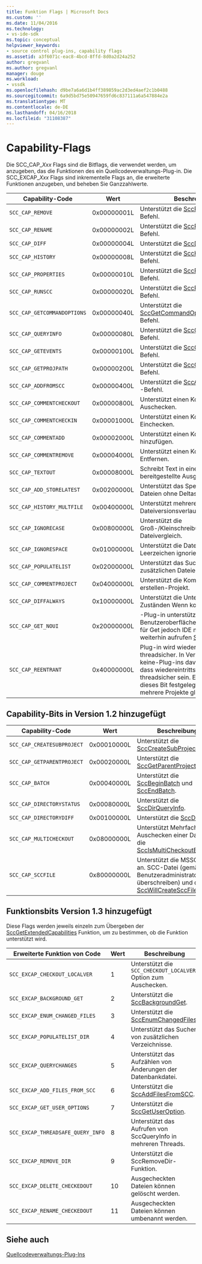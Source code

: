 ```yaml
---
title: Funktion Flags | Microsoft Docs
ms.custom: ''
ms.date: 11/04/2016
ms.technology:
- vs-ide-sdk
ms.topic: conceptual
helpviewer_keywords:
- source control plug-ins, capability flags
ms.assetid: a3f6071c-eac8-4bcd-8ffd-8d0a2d24a252
author: gregvanl
ms.author: gregvanl
manager: douge
ms.workload:
- vssdk
ms.openlocfilehash: d9be7a6a6d1b4ff389859ac2d3ed4aef2c1b0488
ms.sourcegitcommit: 6a9d5bd75e50947659fd6c837111a6a547884e2a
ms.translationtype: MT
ms.contentlocale: de-DE
ms.lasthandoff: 04/16/2018
ms.locfileid: "31108387"
---
```

# <a name="capability-flags"></a>Capability-Flags
Die SCC_CAP_*Xxx* Flags sind die Bitflags, die verwendet werden, um anzugeben, das die Funktionen des ein Quellcodeverwaltungs-Plug-in. Die SCC_EXCAP_*Xxx* Flags sind inkrementelle Flags an, die erweiterte Funktionen anzugeben, und beheben Sie Ganzzahlwerte.  
  
|Capability-Code|Wert|Beschreibung|  
|---------------------|-----------|-----------------|  
|`SCC_CAP_REMOVE`|0x00000001L|Unterstützt die [SccRemove](../extensibility/sccremove-function.md) und -Befehl.|  
|`SCC_CAP_RENAME`|0x00000002L|Unterstützt die [SccRename](../extensibility/sccrename-function.md) und -Befehl.|  
|`SCC_CAP_DIFF`|0x00000004L|Unterstützt die [SccDiff](../extensibility/sccdiff-function.md) und -Befehl.|  
|`SCC_CAP_HISTORY`|0x00000008L|Unterstützt die [SccHistory](../extensibility/scchistory-function.md) und -Befehl.|  
|`SCC_CAP_PROPERTIES`|0x00000010L|Unterstützt die [SccProperties](../extensibility/sccproperties-function.md) und -Befehl.|  
|`SCC_CAP_RUNSCC`|0x00000020L|Unterstützt die [SccRunScc](../extensibility/sccrunscc-function.md) und -Befehl.|  
|`SCC_CAP_GETCOMMANDOPTIONS`|0x00000040L|Unterstützt die [SccGetCommandOptions](../extensibility/sccgetcommandoptions-function.md) und -Befehl.|  
|`SCC_CAP_QUERYINFO`|0x00000080L|Unterstützt die [SccQueryInfo](../extensibility/sccqueryinfo-function.md) und -Befehl.|  
|`SCC_CAP_GETEVENTS`|0x00000100L|Unterstützt die [SccGetEvents](../extensibility/sccgetevents-function.md) und -Befehl.|  
|`SCC_CAP_GETPROJPATH`|0x00000200L|Unterstützt die [SccGetProjPath](../extensibility/sccgetprojpath-function.md) und -Befehl.|  
|`SCC_CAP_ADDFROMSCC`|0x00000400L|Unterstützt die [SccAddFromScc](../extensibility/sccaddfromscc-function.md) und -Befehl.|  
|`SCC_CAP_COMMENTCHECKOUT`|0x00000800L|Unterstützt einen Kommentar auf Auschecken.|  
|`SCC_CAP_COMMENTCHECKIN`|0x00001000L|Unterstützt einen Kommentar beim Einchecken.|  
|`SCC_CAP_COMMENTADD`|0x00002000L|Unterstützt einen Kommentar hinzufügen.|  
|`SCC_CAP_COMMENTREMOVE`|0x00004000L|Unterstützt einen Kommentar auf Entfernen.|  
|`SCC_CAP_TEXTOUT`|0x00008000L|Schreibt Text in einer IDE bereitgestellte Ausgabe-Funktion.|  
|`SCC_CAP_ADD_STORELATEST`|0x00200000L|Unterstützt das Speichern von Dateien ohne Deltas.|  
|`SCC_CAP_HISTORY_MULTFILE`|0x00400000L|Unterstützt mehrere Dateiversionsverlauf.|  
|`SCC_CAP_IGNORECASE`|0x00800000L|Unterstützt die Groß-/Kleinschreibung Dateivergleich.|  
|`SCC_CAP_IGNORESPACE`|0x01000000L|Unterstützt die Datei Vergleich, der Leerzeichen ignoriert.|  
|`SCC_CAP_POPULATELIST`|0x02000000L|Unterstützt das Suchen von zusätzlichen Dateien.|  
|`SCC_CAP_COMMENTPROJECT`|0x04000000L|Unterstützt die Kommentare zu erstellen-Projekt.|  
|`SCC_CAP_DIFFALWAYS`|0x10000000L|Unterstützt die Unterschiede in allen Zuständen Wenn kontrolliert.|  
|`SCC_CAP_GET_NOUI`|0x20000000L|-Plug-in unterstützt keiner Benutzeroberflächenautomatisierungs für Get jedoch IDE möglicherweise weiterhin aufrufen [SccGet](../extensibility/sccget-function.md).|  
|`SCC_CAP_REENTRANT`|0x40000000L|Plug-in wird wiedereintrittsfähig und threadsicher. In Version 1.0 wurden keine-Plug-ins davon ausgegangen, dass wiedereintrittsfähige und threadsicher sein. Ein plug-in 1.1 dieses Bit festgelegt, kann der Host mehrere Projekte gleichzeitig öffnen.|  
  
## <a name="capability-bits-added-in-version-12"></a>Capability-Bits in Version 1.2 hinzugefügt  
  
|Capability-Code|Wert|Beschreibung|  
|---------------------|-----------|-----------------|  
|`SCC_CAP_CREATESUBPROJECT`|0x00010000L|Unterstützt die [SccCreateSubProject](../extensibility/scccreatesubproject-function.md).|  
|`SCC_CAP_GETPARENTPROJECT`|0x00020000L|Unterstützt die [SccGetParentProjectPath](../extensibility/sccgetparentprojectpath-function.md).|  
|`SCC_CAP_BATCH`|0x00040000L|Unterstützt die [SccBeginBatch](../extensibility/sccbeginbatch-function.md) und [SccEndBatch](../extensibility/sccendbatch-function.md).|  
|`SCC_CAP_DIRECTORYSTATUS`|0x00080000L|Unterstützt die [SccDirQueryInfo](../extensibility/sccdirqueryinfo-function.md).|  
|`SCC_CAP_DIRECTORYDIFF`|0x00100000L|Unterstützt die [SccDirDiff](../extensibility/sccdirdiff-function.md).|  
|`SCC_CAP_MULTICHECKOUT`|0x08000000L|Unterstützt Mehrfaches Auschecken einer Datei und die [SccIsMultiCheckoutEnabled](../extensibility/sccismulticheckoutenabled-function.md).|  
|`SCC_CAP_SCCFILE`|0x80000000L|Unterstützt die MSSCCPRJ an. SCC-Datei (gemäß den Benutzeradministrator/überschreiben) und die [SccWillCreateSccFile](../extensibility/sccwillcreatesccfile-function.md).|  
  
## <a name="capability-bits-added-in-version-13"></a>Funktionsbits Version 1.3 hinzugefügt  
 Diese Flags werden jeweils einzeln zum Übergeben der [SccGetExtendedCapabilities](../extensibility/sccgetextendedcapabilities-function.md) Funktion, um zu bestimmen, ob die Funktion unterstützt wird.  
  
|Erweiterte Funktion von Code|Wert|Beschreibung|  
|------------------------------|-----------|-----------------|  
|`SCC_EXCAP_CHECKOUT_LOCALVER`|1|Unterstützt die `SCC_CHECKOUT_LOCALVER` Option zum Auschecken.|  
|`SCC_EXCAP_BACKGROUND_GET`|2|Unterstützt die [SccBackgroundGet](../extensibility/sccbackgroundget-function.md).|  
|`SCC_EXCAP_ENUM_CHANGED_FILES`|3|Unterstützt die [SccEnumChangedFiles](../extensibility/sccenumchangedfiles-function.md).|  
|`SCC_EXCAP_POPULATELIST_DIR`|4|Unterstützt das Suchen von zusätzlichen Verzeichnisse.|  
|`SCC_EXCAP_QUERYCHANGES`|5|Unterstützt das Aufzählen von Änderungen der Datenbankdatei.|  
|`SCC_EXCAP_ADD_FILES_FROM_SCC`|6|Unterstützt die [SccAddFilesFromSCC](../extensibility/sccaddfilesfromscc-function.md).|  
|`SCC_EXCAP_GET_USER_OPTIONS`|7|Unterstützt die [SccGetUserOption](../extensibility/sccgetuseroption-function.md).|  
|`SCC_EXCAP_THREADSAFE_QUERY_INFO`|8|Unterstützt das Aufrufen von SccQueryInfo in mehreren Threads.|  
|`SCC_EXCAP_REMOVE_DIR`|9|Unterstützt die SccRemoveDir-Funktion.|  
|`SCC_EXCAP_DELETE_CHECKEDOUT`|10|Ausgecheckten Dateien können gelöscht werden.|  
|`SCC_EXCAP_RENAME_CHECKEDOUT`|11|Ausgecheckten Dateien können umbenannt werden.|  
  
## <a name="see-also"></a>Siehe auch  
 [Quellcodeverwaltungs-Plug-Ins](../extensibility/source-control-plug-ins.md)